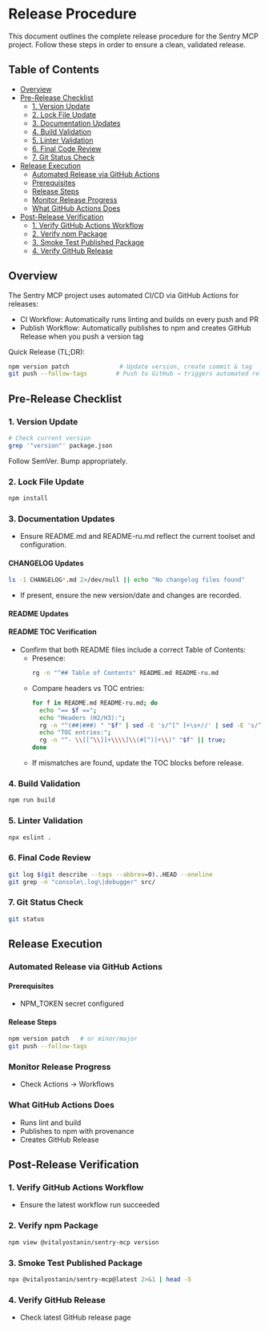 
# Release Procedure

This document outlines the complete release procedure for the Sentry MCP project. Follow these steps in order to ensure a clean, validated release.

## Table of Contents

- [Overview](#overview)
- [Pre-Release Checklist](#pre-release-checklist)
  - [1. Version Update](#1-version-update)
  - [2. Lock File Update](#2-lock-file-update)
  - [3. Documentation Updates](#3-documentation-updates)
  - [4. Build Validation](#4-build-validation)
  - [5. Linter Validation](#5-linter-validation)
  - [6. Final Code Review](#6-final-code-review)
  - [7. Git Status Check](#7-git-status-check)
- [Release Execution](#release-execution)
  - [Automated Release via GitHub Actions](#automated-release-via-github-actions)
  - [Prerequisites](#prerequisites)
  - [Release Steps](#release-steps)
  - [Monitor Release Progress](#monitor-release-progress)
  - [What GitHub Actions Does](#what-github-actions-does)
- [Post-Release Verification](#post-release-verification)
  - [1. Verify GitHub Actions Workflow](#1-verify-github-actions-workflow)
  - [2. Verify npm Package](#2-verify-npm-package)
  - [3. Smoke Test Published Package](#3-smoke-test-published-package)
  - [4. Verify GitHub Release](#4-verify-github-release)

## Overview

The Sentry MCP project uses automated CI/CD via GitHub Actions for releases:

- CI Workflow: Automatically runs linting and builds on every push and PR
- Publish Workflow: Automatically publishes to npm and creates GitHub Release when you push a version tag

Quick Release (TL;DR):
```bash
npm version patch              # Update version, create commit & tag
git push --follow-tags        # Push to GitHub → triggers automated release
```

## Pre-Release Checklist

### 1. Version Update

```bash
# Check current version
grep '"version"' package.json
```

Follow SemVer. Bump appropriately.

### 2. Lock File Update

```bash
npm install
```

### 3. Documentation Updates
- Ensure README.md and README-ru.md reflect the current toolset and configuration.

#### CHANGELOG Updates
```bash
ls -1 CHANGELOG*.md 2>/dev/null || echo "No changelog files found"
```
- If present, ensure the new version/date and changes are recorded.

#### README Updates

#### README TOC Verification
- Confirm that both README files include a correct Table of Contents:
  - Presence:
    ```bash
    rg -n "^## Table of Contents" README.md README-ru.md
    ```
  - Compare headers vs TOC entries:
    ```bash
    for f in README.md README-ru.md; do
      echo "== $f ==";
      echo "Headers (H2/H3):";
      rg -n "^(##|###) " "$f" | sed -E 's/^[^ ]+\s+//' | sed -E 's/^#+ //';
      echo "TOC entries:";
      rg -n "^- \\[[^\\]]+\\\\]\\(#[^)]+\\)" "$f" || true;
    done
    ```
  - If mismatches are found, update the TOC blocks before release.

### 4. Build Validation

```bash
npm run build
```

### 5. Linter Validation

```bash
npx eslint .
```

### 6. Final Code Review

```bash
git log $(git describe --tags --abbrev=0)..HEAD --oneline
git grep -n "console\.log\|debugger" src/
```

### 7. Git Status Check

```bash
git status
```

## Release Execution

### Automated Release via GitHub Actions

#### Prerequisites
- NPM_TOKEN secret configured

#### Release Steps
```bash
npm version patch   # or minor/major
git push --follow-tags
```

### Monitor Release Progress
- Check Actions → Workflows

### What GitHub Actions Does
- Runs lint and build
- Publishes to npm with provenance
- Creates GitHub Release

## Post-Release Verification

### 1. Verify GitHub Actions Workflow
- Ensure the latest workflow run succeeded

### 2. Verify npm Package
```bash
npm view @vitalyostanin/sentry-mcp version
```

### 3. Smoke Test Published Package
```bash
npx @vitalyostanin/sentry-mcp@latest 2>&1 | head -5
```

### 4. Verify GitHub Release
- Check latest GitHub release page
